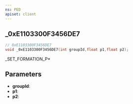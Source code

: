 ```yaml
---
ns: PED
apiset: client
---
```

## _0xE1103300F3456DE7

```c
// 0xE1103300F3456DE7
void _0xE1103300F3456DE7(int groupId,float p1,float p2);
```

_SET_FORMATION_P*

## Parameters
* **groupId**:
* **p1**:
* **p2**: